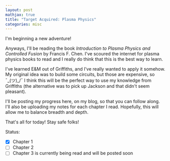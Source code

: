```yaml
---
layout: post
mathjax: true
title: "Target Acquired: Plasma Physics"
categories: misc
---
```


I'm beginning a new adventure!


Anyways, I'll be reading the book *Introduction to Plasma Physics and Controlled Fusion* by Francis F. Chen.
I've scoured the internet for plasma physics books to read and I really do think that this is the best way to learn.

I've learned E&M out of Griffiths, and I've really wanted to apply it somehow.
My original idea was to build some circuits, but those are expensive, so ¯\_(ツ)_/¯
I think this will be the perfect way to use my knowledge from Griffiths (the alternative was to pick up Jackson and that didn't seem pleasant).

I'll be posting my progress here, on my blog, so that you can follow along.
I'll also be uploading my notes for each chapter I read.
Hopefully, this will allow me to balance breadth and depth.

That's all for today! Stay safe folks!

Status:
- [X] Chapter 1
- [ ] Chapter 2
- [ ] Chapter 3 is currently being read and will be posted soon
